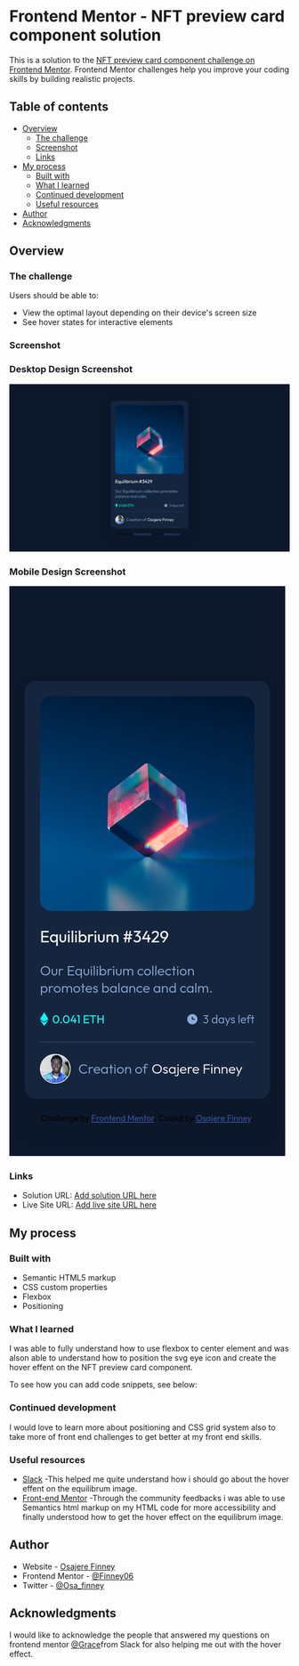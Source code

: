# Frontend Mentor - NFT preview card component solution

This is a solution to the [NFT preview card component challenge on Frontend Mentor](https://www.frontendmentor.io/challenges/nft-preview-card-component-SbdUL_w0U). Frontend Mentor challenges help you improve your coding skills by building realistic projects. 

## Table of contents

- [Overview](#overview)
  - [The challenge](#the-challenge)
  - [Screenshot](#screenshot)
  - [Links](#links)
- [My process](#my-process)
  - [Built with](#built-with)
  - [What I learned](#what-i-learned)
  - [Continued development](#continued-development)
  - [Useful resources](#useful-resources)
- [Author](#author)
- [Acknowledgments](#acknowledgments)



## Overview

### The challenge

Users should be able to:

- View the optimal layout depending on their device's screen size
- See hover states for interactive elements

### Screenshot

### Desktop Design Screenshot
 ![](./design/Screenshot.png)

 ### Mobile Design Screenshot
![](./design/MobileScreenshot.png)




### Links

- Solution URL: [Add solution URL here](https://www.frontendmentor.io/solutions/nft-preview-card-component-fobD8AVFZA)
- Live Site URL: [Add live site URL here](https://finney06.github.io/NFT-preview-card-component/)

## My process

### Built with

- Semantic HTML5 markup
- CSS custom properties
- Flexbox
- Positioning




### What I learned

I was able to fully understand how to use flexbox to center element and was alson able to understand how to position the svg eye icon and create the hover effent on the NFT preview card component.

To see how you can add code snippets, see below:


### Continued development

I would love to learn more about positioning and CSS grid system also to take more of front end challenges to get better at my front end skills.



### Useful resources

- [Slack](https://frontendmentor.slack.com/archives/CCYHFT85B/p1652445926488529) -This helped me quite understand how i should go about the hover effent on the equilibrum image.
- [Front-end Mentor](https://www.frontendmentor.io/solutions/nft-preview-card-component-fobD8AVFZA) -Through the community feedbacks i was able to use Semantics html markup on my HTML code for more accessibility and finally understood how to get the hover effect on the equilibrum image.



## Author

- Website - [Osajere Finney](https://finney06.github.io/profile-card-component/)
- Frontend Mentor - [@Finney06](https://www.frontendmentor.io/profile/Finney06)
- Twitter - [@Osa_finney](https://www.twitter.com/@Osa_finney)

## Acknowledgments

I would like to acknowledge the people that answered my questions on frontend mentor  [@Grace](https://frontendmentor.slack.com/team/U01D6CR3C68)from Slack for also helping me out with the hover effect.
